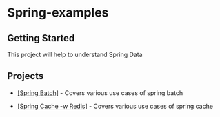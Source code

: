 # Spring-examples

## Getting Started

This project will help to understand Spring Data

## Projects

* <a href="spring-batch">[Spring Batch]</a> - Covers various use cases of spring batch

* <a href="spring-cache">[Spring Cache -w Redis]</a> - Covers various use cases of spring cache
